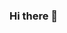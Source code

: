 ### Hi there 👋

<!--
**Nici777/Nici777** is a ✨ _special_ ✨ repository because its `README.md` (this file) appears on your GitHub profile.

Here are some ideas to get you started: 

- 🔭 I’m currently working on my Masters Degree in Sports Science Research
- 🌱 I’m currently learning how to code with Python 
